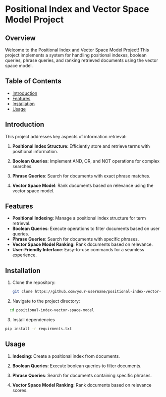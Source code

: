 # Positional Index and Vector Space Model Project

## Overview

Welcome to the Positional Index and Vector Space Model Project! This project implements a system for handling positional indexes, boolean queries, phrase queries, and ranking retrieved documents using the vector space model.

## Table of Contents

- [Introduction](#introduction)
- [Features](#features)
- [Installation](#installation)
- [Usage](#usage)


## Introduction

This project addresses key aspects of information retrieval:

1. **Positional Index Structure**: Efficiently store and retrieve terms with positional information.

2. **Boolean Queries**: Implement AND, OR, and NOT operations for complex searches.

3. **Phrase Queries**: Search for documents with exact phrase matches.

4. **Vector Space Model**: Rank documents based on relevance using the vector space model.

## Features

- **Positional Indexing**: Manage a positional index structure for term retrieval.
- **Boolean Queries**: Execute operations to filter documents based on user queries.
- **Phrase Queries**: Search for documents with specific phrases.
- **Vector Space Model Ranking**: Rank documents based on relevance.
- **User-Friendly Interface**: Easy-to-use commands for a seamless experience.

## Installation

1. Clone the repository:

   ```bash
   git clone https://github.com/your-username/positional-index-vector-space-model.git
2. Navigate to the project directory:
  ```bash
    cd positional-index-vector-space-model
  ```
3. Install dependencies
  ```bash
  pip install -r requirments.txt
```
## Usage

1. **Indexing**: Create a positional index from documents.
   
2. **Boolean Queries**: Execute boolean queries to filter documents.
   
3. **Phrase Queries**: Search for documents containing specific phrases.
   
4. **Vector Space Model Ranking**: Rank documents based on relevance scores.

